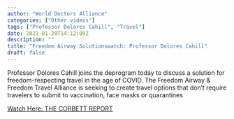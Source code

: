 ```yaml
---
author: "World Doctors Alliance"
categories: ["Other videos"]
tags: ["Professor Dolores Cahill", "Travel"]
date: 2021-01-20T14:12:09Z
description: ""
title: "Freedom Airway Solutionswatch: Professor Dolores Cahill"
draft: false
---
```


Professor Dolores Cahill joins the deprogram today to discuss a solution for freedom-respecting travel in the age of COVID. The Freedom Airway  & Freedom Travel Alliance is seeking to create travel options that  don’t require travelers to submit to vaccination, face masks or  quarantines  

[Watch Here: THE CORBETT REPORT](https://www.corbettreport.com/freedom-airway-solutionswatch)